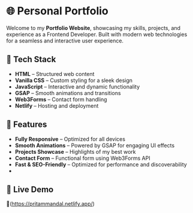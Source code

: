 # 🌐 Personal Portfolio

Welcome to my **Portfolio Website**, showcasing my skills, projects, and experience as a Frontend Developer. Built with modern web technologies for a seamless and interactive user experience.

## 🚀 Tech Stack
- **HTML** – Structured web content
- **Vanilla CSS** – Custom styling for a sleek design
- **JavaScript** – Interactive and dynamic functionality
- **GSAP** – Smooth animations and transitions
- **Web3Forms** – Contact form handling
- **Netlify** – Hosting and deployment

## 📌 Features
- **Fully Responsive** – Optimized for all devices
- **Smooth Animations** – Powered by GSAP for engaging UI effects
- **Projects Showcase** – Highlights of my best work
- **Contact Form** – Functional form using Web3Forms API
- **Fast & SEO-Friendly** – Optimized for performance and discoverability
- 
## 🔗 Live Demo
🔗(https://pritammandal.netlify.app/)
